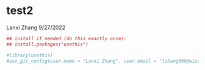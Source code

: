test2
================
Lanxi Zhang
9/27/2022

``` r
## install if needed (do this exactly once):
## install.packages("usethis")

#library(usethis)
#use_git_config(user.name = "Lanxi Zhang", user.email = "lzhang699@wisc.edu")
```
